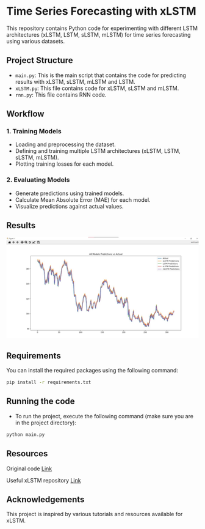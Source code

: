 # Time Series Forecasting with xLSTM
This repository contains Python code for experimenting with different LSTM architectures (xLSTM, LSTM, sLSTM, mLSTM) for time series forecasting using various datasets.

## Project Structure

- `main.py`: This is the main script that contains the code for predicting results with xLSTM, sLSTM, mLSTM and LSTM.
- `xLSTM.py`: This file contains code for xLSTM, sLSTM and mLSTM.
- `rnn.py`: This file contains RNN code.

## Workflow

### 1. Training Models
- Loading and preprocessing the dataset.
- Defining and training multiple LSTM architectures (xLSTM, LSTM, sLSTM, mLSTM).
- Plotting training losses for each model.
### 2. Evaluating Models
- Generate predictions using trained models.
- Calculate Mean Absolute Error (MAE) for each model.
- Visualize predictions against actual values.

## Results

![image](https://github.com/saurav-dhait/Time-Series-Forecasting-with-xLSTM/blob/main/assets/results.jpg)
## Requirements

You can install the required packages using the following command:

```sh
pip install -r requirements.txt
```

## Running the code
- To run the project, execute the following command (make sure you are in the project directory):

```sh
python main.py
```
## Resources
Original code [Link](https://github.com/akaashdash/xlstm)

Useful xLSTM repository [Link](https://github.com/AI-Guru/xlstm-resources?tab=readme-ov-file)
## Acknowledgements
This project is inspired by various tutorials and resources available for xLSTM.
